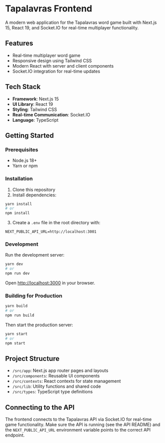 # Tapalavras Frontend

A modern web application for the Tapalavras word game built with Next.js 15, React 19, and Socket.IO for real-time multiplayer functionality.

## Features

- Real-time multiplayer word game
- Responsive design using Tailwind CSS
- Modern React with server and client components
- Socket.IO integration for real-time updates

## Tech Stack

- **Framework**: Next.js 15
- **UI Library**: React 19
- **Styling**: Tailwind CSS
- **Real-time Communication**: Socket.IO
- **Language**: TypeScript

## Getting Started

### Prerequisites

- Node.js 18+
- Yarn or npm

### Installation

1. Clone this repository
2. Install dependencies:

```bash
yarn install
# or
npm install
```

3. Create a `.env` file in the root directory with:

```
NEXT_PUBLIC_API_URL=http://localhost:3001
```

### Development

Run the development server:

```bash
yarn dev
# or
npm run dev
```

Open [http://localhost:3000](http://localhost:3000) in your browser.

### Building for Production

```bash
yarn build
# or
npm run build
```

Then start the production server:

```bash
yarn start
# or
npm start
```

## Project Structure

- `/src/app`: Next.js app router pages and layouts
- `/src/components`: Reusable UI components
- `/src/contexts`: React contexts for state management
- `/src/lib`: Utility functions and shared code
- `/src/types`: TypeScript type definitions

## Connecting to the API

The frontend connects to the Tapalavras API via Socket.IO for real-time game functionality. Make sure the API is running (see the API README) and the `NEXT_PUBLIC_API_URL` environment variable points to the correct API endpoint.
